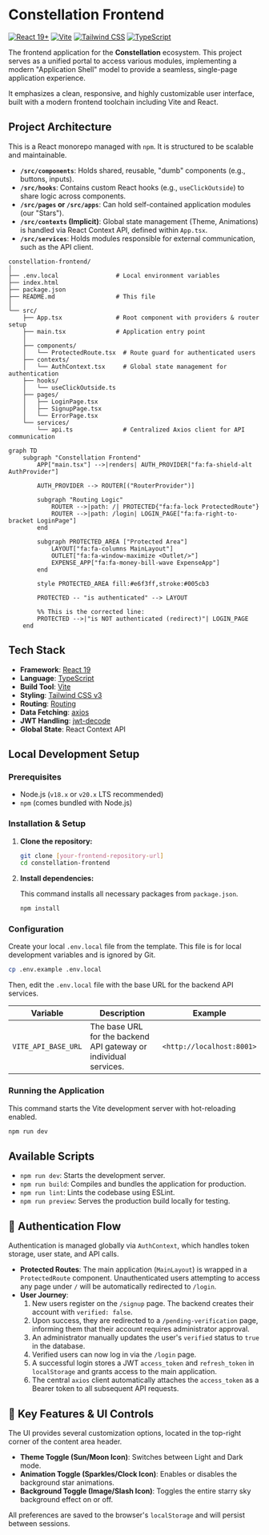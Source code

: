 # Constellation Frontend

[![React 19+](https://img.shields.io/badge/react-19+-00D8FF.svg)](https://react.dev/)
[![Vite](https://img.shields.io/badge/vite-5.x-blue.svg)](https://vitejs.dev/)
[![Tailwind CSS](https://img.shields.io/badge/tailwind-3.x-38B2AC.svg)](https://tailwindcss.com/)
[![TypeScript](https://img.shields.io/badge/typescript-5.x-blue.svg)](https://www.typescriptlang.org/)

The frontend application for the **Constellation** ecosystem. This project serves as a unified portal to access various modules, implementing a modern "Application Shell" model to provide a seamless, single-page application experience.

It emphasizes a clean, responsive, and highly customizable user interface, built with a modern frontend toolchain including Vite and React.

## Project Architecture

This is a React monorepo managed with `npm`. It is structured to be scalable and maintainable.

- **`/src/components`**: Holds shared, reusable, "dumb" components (e.g., buttons, inputs).
- **`/src/hooks`**: Contains custom React hooks (e.g., `useClickOutside`) to share logic across components.
- **`/src/pages` or `/src/apps`**: Can hold self-contained application modules (our "Stars").
- **`/src/contexts` (Implicit)**: Global state management (Theme, Animations) is handled via React Context API, defined within `App.tsx`.
- **`/src/services`**: Holds modules responsible for external communication, such as the API client.

```text
constellation-frontend/
│
├── .env.local                # Local environment variables
├── index.html
├── package.json
├── README.md                 # This file
│
└── src/
    ├── App.tsx               # Root component with providers & router setup
    ├── main.tsx              # Application entry point
    │
    ├── components/
    │   └── ProtectedRoute.tsx  # Route guard for authenticated users
    ├── contexts/
    │   └── AuthContext.tsx     # Global state management for authentication
    ├── hooks/
    │   └── useClickOutside.ts
    ├── pages/
    │   ├── LoginPage.tsx
    │   ├── SignupPage.tsx
    │   └── ErrorPage.tsx
    └── services/
        └── api.ts              # Centralized Axios client for API communication
```

```mermaid
graph TD
    subgraph "Constellation Frontend"
        APP["main.tsx"] -->|renders| AUTH_PROVIDER["fa:fa-shield-alt AuthProvider"]
        
        AUTH_PROVIDER --> ROUTER[("RouterProvider")]

        subgraph "Routing Logic"
            ROUTER -->|path: /| PROTECTED{"fa:fa-lock ProtectedRoute"}
            ROUTER -->|path: /login| LOGIN_PAGE["fa:fa-right-to-bracket LoginPage"]
        end

        subgraph PROTECTED_AREA ["Protected Area"]
            LAYOUT["fa:fa-columns MainLayout"]
            OUTLET["fa:fa-window-maximize <Outlet/>"]
            EXPENSE_APP["fa:fa-money-bill-wave ExpenseApp"]
        end
        
        style PROTECTED_AREA fill:#e6f3ff,stroke:#005cb3

        PROTECTED -- "is authenticated" --> LAYOUT
        
        %% This is the corrected line:
        PROTECTED -->|"is NOT authenticated (redirect)"| LOGIN_PAGE
    end
```

## Tech Stack

- **Framework**: [React 19](https://react.dev/)
- **Language**: [TypeScript](https://www.typescriptlang.org/)
- **Build Tool**: [Vite](https://vite.dev/)
- **Styling**: [Tailwind CSS v3](https://tailwindcss.com/)
- **Routing**: [Routing](https://reactrouter.com/)
- **Data Fetching**: [axios](https://axios-http.com/)
- **JWT Handling**: [jwt-decode](https://github.com/auth0/jwt-decode)
- **Global State**: React Context API

## Local Development Setup

### Prerequisites

- Node.js (`v18.x` or `v20.x` LTS recommended)
- `npm` (comes bundled with Node.js)

### Installation & Setup

1. **Clone the repository:**

   ```bash
   git clone [your-frontend-repository-url]
   cd constellation-frontend
   ```

2. **Install dependencies:**

   This command installs all necessary packages from `package.json`.

   ```bash
   npm install
   ```

### Configuration
  
Create your local `.env.local` file from the template. This file is for local development variables and is ignored by Git.

```bash
cp .env.example .env.local
```

Then, edit the `.env.local` file with the base URL for the backend API services.

|Variable|Description|Example|
|---|---|---|
|`VITE_API_BASE_URL`|The base URL for the backend API gateway or individual services.| `<http://localhost:8001>`|

### Running the Application

This command starts the Vite development server with hot-reloading enabled.

```bash
npm run dev
```

## Available Scripts

- `npm run dev`: Starts the development server.
- `npm run build`: Compiles and bundles the application for production.
- `npm run lint`: Lints the codebase using ESLint.
- `npm run preview`: Serves the production build locally for testing.

## 🔐 Authentication Flow

Authentication is managed globally via `AuthContext`, which handles token storage, user state, and API calls.

- **Protected Routes**: The main application (`MainLayout`) is wrapped in a `ProtectedRoute` component. Unauthenticated users attempting to access any page under `/` will be automatically redirected to `/login`.
- **User Journey**:
    1. New users register on the `/signup` page. The backend creates their account with `verified: false`.
    2. Upon success, they are redirected to a `/pending-verification` page, informing them that their account requires administrator approval.
    3. An administrator manually updates the user's `verified` status to `true` in the database.
    4. Verified users can now log in via the `/login` page.
    5. A successful login stores a JWT `access_token` and `refresh_token` in `localStorage` and grants access to the main application.
    6. The central `axios` client automatically attaches the `access_token` as a Bearer token to all subsequent API requests.

## 🎨 Key Features & UI Controls

The UI provides several customization options, located in the top-right corner of the content area header.

- **Theme Toggle (Sun/Moon Icon)**: Switches between Light and Dark mode.
- **Animation Toggle (Sparkles/Clock Icon)**: Enables or disables the background star animations.
- **Background Toggle (Image/Slash Icon)**: Toggles the entire starry sky background effect on or off.

All preferences are saved to the browser's `localStorage` and will persist between sessions.
